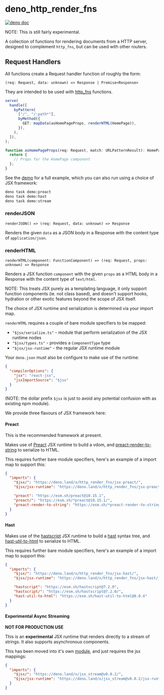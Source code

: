 # deno_http_render_fns

[![deno doc](https://doc.deno.land/badge.svg)](https://doc.deno.land/https://deno.land/x/http_render_fns/mod.ts)

NOTE: This is still fairly experimental.

A collection of functions for rendering documents from a HTTP server, designed
to complement `http_fns`, but can be used with other routers.

## Request Handlers

All functions create a Request handler function of roughly the form:

`(req: Request, data: unknown) => Response | Promise<Response>`

They are intended to be used with [http_fns](https://deno.land/x/http_fns)
functions.

```ts
serve(
  handle([
    byPattern(
      ["/", "/:path*"],
      byMethod({
        GET: mapData(asHomePageProps, renderHTML(HomePage)),
      }),
    ),
  ]),
);

function asHomePageProps(req: Request, match: URLPatternResult): HomePageProps {
  return {
    // Props for the HomePage component
  };
}
```

See the [demo](./demo/serve.tsx) for a full example, which you can also run
using a choice of JSX framework:

```sh
deno task demo:preact
deno task demo:hast
deno task demo:stream
```

### renderJSON

`renderJSON() => (req: Request, data: unknown) => Response`

Renders the given `data` as a JSON body in a Response with the content type of
`application/json`.

### renderHTML

`renderHTML(component: FunctionComponent) => (req: Request, props: unknown) => Response`

Renders a JSX function `component` with the given `props` as a HTML body in a
Response with the content type of `text/html`.

NOTE: This treats JSX purely as a templating language, it only support function
components (ie. not class based), and doesn't support hooks, hydration or other
exotic features beyond the scope of JSX itself.

The choice of JSX runtime and serialization is determined via your import map.

`renderHTML` requires a couple of bare module specifiers to be mapped:

- `"$jsx/serialize.ts"` - module that perform serialization of the JSX runtime
  nodes
- `"$jsx/types.ts"` - provides a `ComponentType` type
- `"$jsx/jsx-runtime"` - the regular JSX runtime module

Your `deno.json` must also be configure to make use of the runtime:

```json
{
  "compilerOptions": {
    "jsx": "react-jsx",
    "jsxImportSource": "$jsx"
  }
}
```

(NOTE: the dollar prefix `$jsx` is just to avoid any potential confusion with as
existing npm module).

We provide three flavours of JSX framework here:

#### Preact

This is the recommended framework at present.

Makes use of [Preact](https://preactjs.com/) JSX runtime to build a vdom, and
[preact-render-to-string](https://github.com/preactjs/preact-render-to-string)
to serialize to HTML.

This requires further bare module specifiers, here's an example of a import map
to support this:

```json
{
  "imports": {
    "$jsx/": "https://deno.land/x/http_render_fns/jsx-preact/",
    "$jsx/jsx-runtime": "https://deno.land/x/http_render_fns/jsx-preact/jsx-runtime.ts",

    "preact": "https://esm.sh/preact@10.15.1",
    "preact/": "https://esm.sh/*preact@10.15.1/",
    "preact-render-to-string": "https://esm.sh/*preact-render-to-string@6.1.0"
  }
}
```

#### Hast

Makes use of the [hastscript](https://github.com/syntax-tree/hastscript) JSX
runtime to build a [hast](https://github.com/syntax-tree/hast) syntax tree, and
[hast-util-to-html](https://github.com/syntax-tree/hast-util-to-html) to
serialize to HTML.

This requires further bare module specifiers, here's an example of a import map
to support this:

```json
{
  "imports": {
    "$jsx/": "https://deno.land/x/http_render_fns/jsx-hast/",
    "$jsx/jsx-runtime": "https://deno.land/x/http_render_fns/jsx-hast/jsx-runtime.ts",

    "hastscript": "https://esm.sh/hastscript@7.2.0",
    "hastscript/": "https://esm.sh/hastscript@7.2.0/",
    "hast-util-to-html": "https://esm.sh/hast-util-to-html@8.0.4"
  }
}
```

#### Experimental Async Streaming

**NOT FOR PRODUCTION USE**

This is an **experimental** JSX runtime that renders directly to a stream of
strings. It also supports asynchronous components.

This has been moved into it's own [module](https://deno.land/x/jsx_stream), and
just requires the jsx mappings:

```json
{
  "imports": {
    "$jsx/": "https://deno.land/x/jsx_stream@v0.0.2/",
    "$jsx/jsx-runtime": "https://deno.land/x/jsx_stream@v0.0.2/jsx-runtime.ts"
  }
}
```
